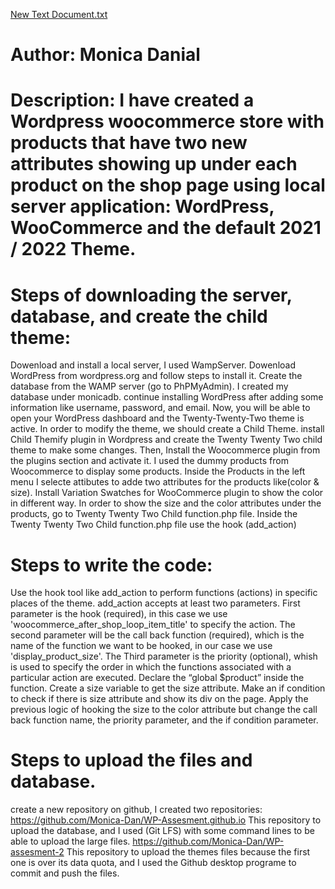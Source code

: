 [New Text Document.txt](https://github.com/Monica-Dan/WP-Assesment.github.io/files/8196778/New.Text.Document.txt)
# Author: Monica Danial
# Description: I have created a Wordpress woocommerce store with products that have two new attributes showing up under each product on the shop page using local server             application: WordPress, WooCommerce and the default 2021 / 2022 Theme.

# Steps of downloading the server, database, and create the child theme:
Dowenload and install a local server, I used WampServer.
Dowenload WordPress from wordpress.org and follow steps to install it.
Create the database from the WAMP server (go to PhPMyAdmin). I created my database under monicadb.
continue installing WordPress after adding some information like username, password, and email.
Now, you will be able to open your WordPress dashboard and the Twenty-Twenty-Two theme is active.
In order to modify the theme, we should create a Child Theme.
install Child Themify plugin in Wordpress and create the Twenty Twenty Two child theme to make some changes.
Then, Install the Woocommerce plugin from the plugins section and activate it.
I used the dummy products from Woocommerce to display some products.
Inside the Products in the left menu I selecte attibutes to adde two attributes for the products like(color & size).
Install Variation Swatches for WooCommerce plugin to show the color in different way.
In order to show the size and the color attributes under the products, go to Twenty Twenty Two Child function.php file.
Inside the Twenty Twenty Two Child function.php file use the hook (add_action)

# Steps to write the code:
Use the hook tool like add_action to perform functions (actions) in specific places of the theme.
add_action accepts at least two parameters. First parameter is the hook (required), in this case we use 'woocommerce_after_shop_loop_item_title' to specify the action. 
The second parameter will be the call back function (required), which is the name of the function we want to be hooked, in our case we use 'display_product_size'.
The Third parameter is the priority (optional), whish is used to specify the order in which the functions associated with a particular action are executed.
Declare the “global $product” inside the function.
Create a size variable to get the size attribute.
Make an if condition to check if there is size attribute and show its div on the page.
Apply the previous logic of hooking the size to the color attribute but change the call back function name, the priority parameter, and the if condition parameter.

# Steps to upload the files and database.
create a new repository on github, I created two repositories:
https://github.com/Monica-Dan/WP-Assesment.github.io  This repository to upload the database, and I used (Git LFS) with some command lines to be able to upload the large files.
https://github.com/Monica-Dan/WP-assesment-2 This repository to upload the themes files because the first one is over its data quota, and I used the Github desktop programe to commit and push the files. 








